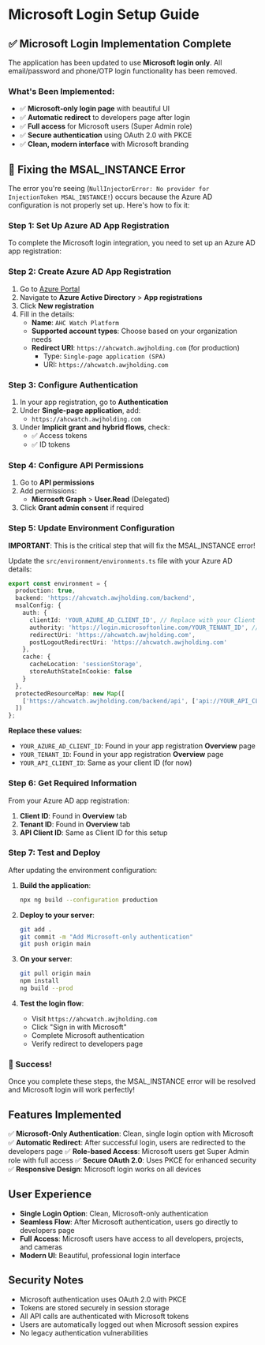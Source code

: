 # Microsoft Login Setup Guide

## ✅ Microsoft Login Implementation Complete

The application has been updated to use **Microsoft login only**. All email/password and phone/OTP login functionality has been removed.

### What's Been Implemented:
- ✅ **Microsoft-only login page** with beautiful UI
- ✅ **Automatic redirect** to developers page after login
- ✅ **Full access** for Microsoft users (Super Admin role)
- ✅ **Secure authentication** using OAuth 2.0 with PKCE
- ✅ **Clean, modern interface** with Microsoft branding

## 🔧 Fixing the MSAL_INSTANCE Error

The error you're seeing (`NullInjectorError: No provider for InjectionToken MSAL_INSTANCE!`) occurs because the Azure AD configuration is not properly set up. Here's how to fix it:

### **Step 1: Set Up Azure AD App Registration**

To complete the Microsoft login integration, you need to set up an Azure AD app registration:

### **Step 2: Create Azure AD App Registration**

1. Go to [Azure Portal](https://portal.azure.com)
2. Navigate to **Azure Active Directory** > **App registrations**
3. Click **New registration**
4. Fill in the details:
   - **Name**: `AHC Watch Platform`
   - **Supported account types**: Choose based on your organization needs
   - **Redirect URI**: `https://ahcwatch.awjholding.com` (for production) 
     - Type: `Single-page application (SPA)`
     - URI: `https://ahcwatch.awjholding.com`

### **Step 3: Configure Authentication**

1. In your app registration, go to **Authentication**
2. Under **Single-page application**, add:
   - `https://ahcwatch.awjholding.com`
3. Under **Implicit grant and hybrid flows**, check:
   - ✅ Access tokens
   - ✅ ID tokens

### **Step 4: Configure API Permissions**

1. Go to **API permissions**
2. Add permissions:
   - **Microsoft Graph** > **User.Read** (Delegated)
3. Click **Grant admin consent** if required

### **Step 5: Update Environment Configuration**

**IMPORTANT**: This is the critical step that will fix the MSAL_INSTANCE error!

Update the `src/environment/environments.ts` file with your Azure AD details:

```typescript
export const environment = {
  production: true,
  backend: 'https://ahcwatch.awjholding.com/backend',
  msalConfig: {
    auth: {
      clientId: 'YOUR_AZURE_AD_CLIENT_ID', // Replace with your Client ID
      authority: 'https://login.microsoftonline.com/YOUR_TENANT_ID', // Replace with your Tenant ID
      redirectUri: 'https://ahcwatch.awjholding.com',
      postLogoutRedirectUri: 'https://ahcwatch.awjholding.com'
    },
    cache: {
      cacheLocation: 'sessionStorage',
      storeAuthStateInCookie: false
    }
  },
  protectedResourceMap: new Map([
    ['https://ahcwatch.awjholding.com/backend/api', ['api://YOUR_API_CLIENT_ID/access_as_user']]
  ])
};
```

**Replace these values:**
- `YOUR_AZURE_AD_CLIENT_ID`: Found in your app registration **Overview** page
- `YOUR_TENANT_ID`: Found in your app registration **Overview** page  
- `YOUR_API_CLIENT_ID`: Same as your client ID (for now)

### **Step 6: Get Required Information**

From your Azure AD app registration:

1. **Client ID**: Found in **Overview** tab
2. **Tenant ID**: Found in **Overview** tab
3. **API Client ID**: Same as Client ID for this setup

### **Step 7: Test and Deploy**

After updating the environment configuration:

1. **Build the application**:
   ```bash
   npx ng build --configuration production
   ```

2. **Deploy to your server**:
   ```bash
   git add .
   git commit -m "Add Microsoft-only authentication"
   git push origin main
   ```

3. **On your server**:
   ```bash
   git pull origin main
   npm install
   ng build --prod
   ```

4. **Test the login flow**:
   - Visit `https://ahcwatch.awjholding.com`
   - Click "Sign in with Microsoft"
   - Complete Microsoft authentication
   - Verify redirect to developers page

### **🎉 Success!**

Once you complete these steps, the MSAL_INSTANCE error will be resolved and Microsoft login will work perfectly!

## Features Implemented

✅ **Microsoft-Only Authentication**: Clean, single login option with Microsoft
✅ **Automatic Redirect**: After successful login, users are redirected to the developers page
✅ **Role-based Access**: Microsoft users get Super Admin role with full access
✅ **Secure OAuth 2.0**: Uses PKCE for enhanced security
✅ **Responsive Design**: Microsoft login works on all devices

## User Experience

- **Single Login Option**: Clean, Microsoft-only authentication
- **Seamless Flow**: After Microsoft authentication, users go directly to developers page
- **Full Access**: Microsoft users have access to all developers, projects, and cameras
- **Modern UI**: Beautiful, professional login interface

## Security Notes

- Microsoft authentication uses OAuth 2.0 with PKCE
- Tokens are stored securely in session storage
- All API calls are authenticated with Microsoft tokens
- Users are automatically logged out when Microsoft session expires
- No legacy authentication vulnerabilities
